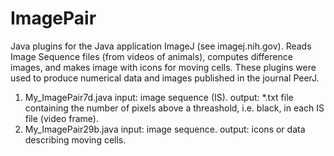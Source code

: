 # ImagePair
Java plugins for the Java application ImageJ (see imagej.nih.gov).
  Reads Image Sequence files (from videos of animals), computes difference images, and makes image with icons for moving cells.
  These plugins were used to produce numerical data and images published in the journal PeerJ.
1. My_ImagePair7d.java
  input: image sequence (IS).
  output: *.txt file containing the number of pixels above a threashold, i.e. black, in each IS file (video frame).
2. My_ImagePair29b.java
  input: image sequence.
  output: icons or data describing moving cells.
